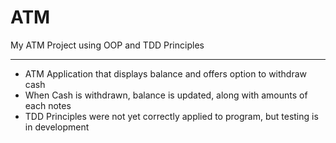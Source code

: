 # ATM
My ATM Project using OOP and TDD Principles

---
- ATM Application that displays balance and offers option to withdraw cash
- When Cash is withdrawn, balance is updated, along with amounts of each notes
- TDD Principles were not yet correctly applied to program, but testing is in development
